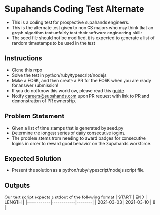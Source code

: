 # Supahands Coding Test Alternate
* This is a coding test for prospective supahands engineers. 
* This is the alternate test given to non CS majors who may think that an graph algorithm test unfairly test their software engineering skills
* The seed file should not be modified, it is expected to generate a list of random timestamps to be used in the test

## Instructions
* Clone this repo
* Solve the test in python/ruby/typescript/nodejs
* Make a FORK, and then create a PR for the FORK when you are ready for answer submission!
* If you do not know this workflow, please read this [guide](https://gist.github.com/Chaser324/ce0505fbed06b947d962)
* Notify  [careers@supahands.com](mailto:careers@supahands.com) upon PR request with link to PR and demonstration of PR ownership.

## Problem Statement
* Given a list of time stamps that is generated by seed.py
* Determine the longest series of daily consecutive logins.
* The problem stems from needing to award badges for consecutive logins in order to reward good behavior on the Supahands workforce.

## Expected Solution
* Present the solution as a python/ruby/typescript/nodejs script file.

## Outputs
Our test script expects a stdout of the following format
| START      | END        | LENGTH |
|------------|------------|--------|
| 2021-03-03 | 2021-03-10 |      8 |